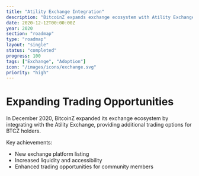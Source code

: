 ```yaml
---
title: "Atility Exchange Integration"
description: "BitcoinZ expands exchange ecosystem with Atility Exchange listing"
date: 2020-12-12T00:00:00Z
year: 2020
section: "roadmap"
type: "roadmap"
layout: "single"
status: "completed"
progress: 100
tags: ["Exchange", "Adoption"]
icon: "/images/icons/exchange.svg"
priority: "high"
---
```


# Expanding Trading Opportunities

In December 2020, BitcoinZ expanded its exchange ecosystem by integrating with the Atility Exchange, providing additional trading options for BTCZ holders.

Key achievements:
- New exchange platform listing
- Increased liquidity and accessibility
- Enhanced trading opportunities for community members
